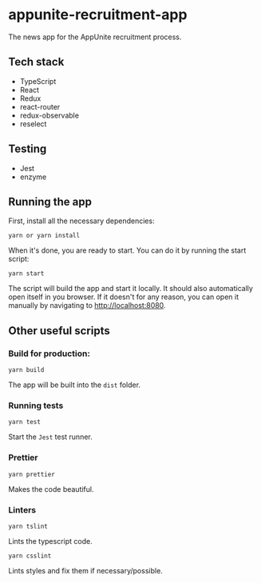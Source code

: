 # appunite-recruitment-app

The news app for the AppUnite recruitment process.

## Tech stack

- TypeScript
- React
- Redux
- react-router
- redux-observable
- reselect

## Testing

- Jest
- enzyme

## Running the app

First, install all the necessary dependencies:

```
yarn or yarn install
```

When it's done, you are ready to start. You can do it by running the start script:

```
yarn start
```

The script will build the app and start it locally. It should also automatically open itself in you browser. 
If it doesn't for any reason, you can open it manually by navigating to [http://localhost:8080](http://localhost:8080). 

## Other useful scripts

### Build for production:

```
yarn build
```

The app will be built into the `dist` folder.

### Running tests

```
yarn test
```

Start the `Jest` test runner.

### Prettier

```
yarn prettier
```

Makes the code beautiful.

### Linters

```
yarn tslint
```

Lints the typescript code.

```
yarn csslint
```

Lints styles and fix them if necessary/possible.

